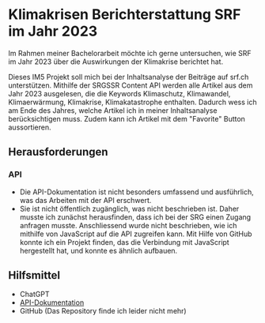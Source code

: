 # Klimakrisen Berichterstattung SRF im Jahr 2023

Im Rahmen meiner Bachelorarbeit möchte ich gerne untersuchen, wie SRF im Jahr 2023 über die Auswirkungen der Klimakrise berichtet hat.

Dieses IM5 Projekt soll mich bei der Inhaltsanalyse der Beiträge auf srf.ch unterstützen. Mithilfe der SRGSSR Content API werden alle Artikel aus dem Jahr 2023 ausgelesen, die die Keywords Klimaschutz, Klimawandel, Klimaerwärmung, Klimakrise, Klimakatastrophe enthalten. Dadurch wess ich am Ende des Jahres, welche Artikel ich in meiner Inhaltsanalyse berücksichtigen muss. Zudem kann ich Artikel mit dem "Favorite" Button aussortieren.

## Herausforderungen

### API 

- Die API-Dokumentation ist nicht besonders umfassend und ausführlich, was das Arbeiten mit der API erschwert.
- Sie ist nicht öffentlich zugänglich, was nicht beschrieben ist. Daher musste ich zunächst herausfinden, dass ich bei der SRG einen Zugang anfragen musste. Anschliessend wurde nicht beschrieben, wie ich mithilfe von JavaScript auf die API zugreifen kann. Mit Hilfe von GitHub konnte ich ein Projekt finden, das die Verbindung mit JavaScript hergestellt hat, und konnte es ähnlich aufbauen.

## Hilfsmittel

- ChatGPT 
- [API-Dokumentation](https://developer.srgssr.ch/api-catalog/srgssr-content)
- GitHub (Das Repository finde ich leider nicht mehr)


